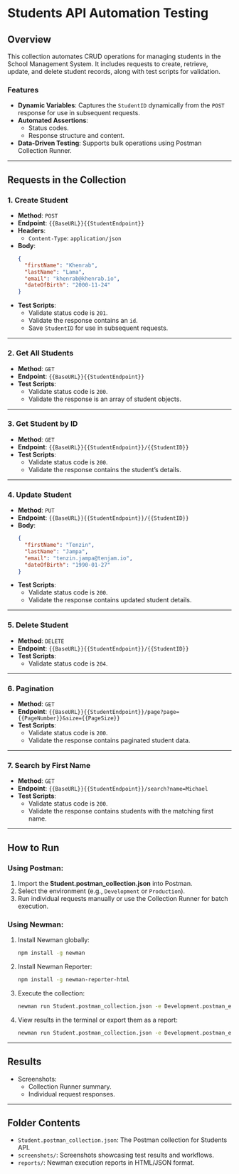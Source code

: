 # Students API Automation Testing

## Overview

This collection automates CRUD operations for managing students in the School Management System. It includes requests to create, retrieve, update, and delete student records, along with test scripts for validation.

### Features

- **Dynamic Variables**: Captures the `StudentID` dynamically from the `POST` response for use in subsequent requests.
- **Automated Assertions**:
  - Status codes.
  - Response structure and content.
- **Data-Driven Testing**: Supports bulk operations using Postman Collection Runner.

---

## Requests in the Collection

### 1. **Create Student**

- **Method**: `POST`
- **Endpoint**: `{{BaseURL}}{{StudentEndpoint}}`
- **Headers**:
  - `Content-Type`: `application/json`
- **Body**:
  ```json
  {
    "firstName": "Khenrab",
    "lastName": "Lama",
    "email": "khenrab@khenrab.io",
    "dateOfBirth": "2000-11-24"
  }
  ```
- **Test Scripts**:
  - Validate status code is `201`.
  - Validate the response contains an `id`.
  - Save `StudentID` for use in subsequent requests.

---

### 2. **Get All Students**

- **Method**: `GET`
- **Endpoint**: `{{BaseURL}}{{StudentEndpoint}}`
- **Test Scripts**:
  - Validate status code is `200`.
  - Validate the response is an array of student objects.

---

### 3. **Get Student by ID**

- **Method**: `GET`
- **Endpoint**: `{{BaseURL}}{{StudentEndpoint}}/{{StudentID}}`
- **Test Scripts**:
  - Validate status code is `200`.
  - Validate the response contains the student’s details.

---

### 4. **Update Student**

- **Method**: `PUT`
- **Endpoint**: `{{BaseURL}}{{StudentEndpoint}}/{{StudentID}}`
- **Body**:
  ```json
  {
    "firstName": "Tenzin",
    "lastName": "Jampa",
    "email": "tenzin.jampa@tenjam.io",
    "dateOfBirth": "1990-01-27"
  }
  ```
- **Test Scripts**:
  - Validate status code is `200`.
  - Validate the response contains updated student details.

---

### 5. **Delete Student**

- **Method**: `DELETE`
- **Endpoint**: `{{BaseURL}}{{StudentEndpoint}}/{{StudentID}}`
- **Test Scripts**:
  - Validate status code is `204`.

---

### 6. **Pagination**

- **Method**: `GET`
- **Endpoint**: `{{BaseURL}}{{StudentEndpoint}}/page?page={{PageNumber}}&size={{PageSize}}`
- **Test Scripts**:
  - Validate status code is `200`.
  - Validate the response contains paginated student data.

---

### 7. **Search by First Name**

- **Method**: `GET`
- **Endpoint**: `{{BaseURL}}{{StudentEndpoint}}/search?name=Michael`
- **Test Scripts**:
  - Validate status code is `200`.
  - Validate the response contains students with the matching first name.

---

## How to Run

### Using Postman:

1. Import the **Student.postman_collection.json** into Postman.
2. Select the environment (e.g., `Development` or `Production`).
3. Run individual requests manually or use the Collection Runner for batch execution.

### Using Newman:

1. Install Newman globally:
   ```bash
   npm install -g newman
   ```
2. Install Newman Reporter:
   ```bash
   npm install -g newman-reporter-html
   ```
3. Execute the collection:
   ```bash
   newman run Student.postman_collection.json -e Development.postman_environment.json -g workspace.postman_globals.json
   ```
4. View results in the terminal or export them as a report:
   ```bash
   newman run Student.postman_collection.json -e Development.postman_environment.json -g workspace.postman_globals.json -r html
   ```

---

## Results

- Screenshots:
  - Collection Runner summary.
  - Individual request responses.

---

## Folder Contents

- `Student.postman_collection.json`: The Postman collection for Students API.
- `screenshots/`: Screenshots showcasing test results and workflows.
- `reports/`: Newman execution reports in HTML/JSON format.
